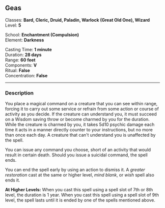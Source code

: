 ## Geas

Classes: **Bard, Cleric, Druid, Paladin, Warlock (Great Old One), Wizard**  
Level: **5**  

School: **Enchantment (Compulsion)**  
Element: **Darkness**  

Casting Time: **1 minute**  
Duration: **28 days**  
Range: **60 feet**  
Components: **V**  
Ritual: **False**  
Concentration: **False**  

------

### Description

You place a magical command on a creature that you can see within range, forcing it to carry out some service or refrain from some action or course of activity as you decide. If the creature can understand you, it must succeed on a Wisdom saving throw or become charmed by you for the duration. While the creature is charmed by you, it takes 5d10 psychic damage each time it acts in a manner directly counter to your instructions, but no more than once each day. A creature that can't understand you is unaffected by the spell.

You can issue any command you choose, short of an activity that would result in certain death. Should you issue a suicidal command, the spell ends.

You can end the spell early by using an action to dismiss it. A *greater restoration* cast at the same or higher level, *mind blank*, or *wish* spell also ends it.

**At Higher Levels:** When you cast this spell using a spell slot of 7th or 8th level, the duration is 1 year. When you cast this spell using a spell slot of 9th level, the spell lasts until it is ended by one of the spells mentioned above.